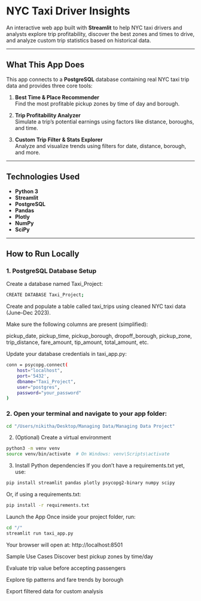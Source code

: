 # NYC Taxi Driver Insights

An interactive web app built with **Streamlit** to help NYC taxi drivers and analysts explore trip profitability, discover the best zones and times to drive, and analyze custom trip statistics based on historical data.

---

## What This App Does

This app connects to a **PostgreSQL** database containing real NYC taxi trip data and provides three core tools:

1. **Best Time & Place Recommender**  
   Find the most profitable pickup zones by time of day and borough.

2. **Trip Profitability Analyzer**  
   Simulate a trip’s potential earnings using factors like distance, boroughs, and time.

3. **Custom Trip Filter & Stats Explorer**  
   Analyze and visualize trends using filters for date, distance, borough, and more.

---

## Technologies Used

- **Python 3**
- **Streamlit**
- **PostgreSQL**
- **Pandas**
- **Plotly**
- **NumPy**
- **SciPy**

---

## How to Run Locally

### 1. PostgreSQL Database Setup

Create a database named Taxi_Project:

```bash
CREATE DATABASE Taxi_Project;
```
Create and populate a table called taxi_trips using cleaned NYC taxi data (June–Dec 2023).

Make sure the following columns are present (simplified):

pickup_date, pickup_time, pickup_borough, dropoff_borough, pickup_zone, trip_distance, fare_amount, tip_amount, total_amount, etc.

Update your database credentials in taxi_app.py:

```bash
conn = psycopg.connect(
    host="localhost",
    port='5432',
    dbname="Taxi_Project",
    user="postgres",
    password="your_password"
)
```
### 2. Open your terminal and navigate to your app folder:

```bash
cd "/Users/nikitha/Desktop/Managing Data/Managing Data Project"
```

2. (Optional) Create a virtual environment
```bash
python3 -m venv venv
source venv/bin/activate  # On Windows: venv\Scripts\activate
```
3. Install Python dependencies
If you don’t have a requirements.txt yet, use:
```bash
pip install streamlit pandas plotly psycopg2-binary numpy scipy
```
Or, if using a requirements.txt:
```bash
pip install -r requirements.txt
```

Launch the App
Once inside your project folder, run:
```bash
cd "/"
streamlit run taxi_app.py
```
Your browser will open at:
http://localhost:8501


Sample Use Cases
Discover best pickup zones by time/day

Evaluate trip value before accepting passengers

Explore tip patterns and fare trends by borough

Export filtered data for custom analysis
